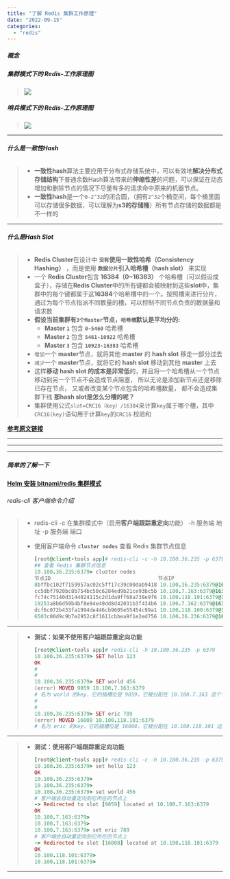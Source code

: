 ```yaml
---
title: "了解 Redis 集群工作原理"
date: "2022-09-15"
categories: 
  - "redis"
---
```


##### 概念

##### **集群模式下的 Redis-工作原理图**

> [![](http://qiniu.dev-share.top/image/png/Redis-Cluster%E5%B7%A5%E4%BD%9C%E5%8E%9F%E7%90%86.png)](http://qiniu.dev-share.top/image/png/Redis-Cluster%E5%B7%A5%E4%BD%9C%E5%8E%9F%E7%90%86.png)

##### **哨兵模式下的 Redis-工作原理图**

> [![](http://qiniu.dev-share.top/image/gif/Redis.gif)](http://qiniu.dev-share.top/image/gif/Redis.gif)

* * *

###### **什么是一致性Hash**

> - **一致性hash**算法主要应用于分布式存储系统中，可以有效地**解决分布式存储结构**下普通余数Hash算法带来的**伸缩性差**的问题，可以保证在动态增加和删除节点的情况下尽量有多的请求命中原来的机器节点。
> - **一致性hash**是一个`0-2^32`的闭合圆，（拥有`2^32`个桶空间，每个桶里面可以存储很多数据，可以理解为**s3的存储桶**）所有节点存储的数据都是不一样的

* * *

###### **什么是Hash Slot**

> - **Redis Cluster**在设计中 **`没有`使用一致性哈希（Consistency Hashing）** ，而是使用 **`数据分片`引入哈希槽（hash slot）** 来实现
> - 一个 **Redis Cluster**包含 **16384（0~16383）** 个哈希槽（可以假设成盒子），存储在**Redis Cluster**中的所有键都会被映射到这些**slot**中，集群中的每个键都属于这**16384**个哈希槽中的一个。按照槽来进行分片，通过为每个节点指派不同数量的槽，可以控制不同节点负责的数据量和请求数
> - **假设当前集群有`3个Master`节点，`哈希槽`默认是平均分的:**
>     - **Master `1`** 包含 **`0-5460`** 哈希槽
>     - **Master `2`** 包含 **`5461-10922`** 哈希槽
>     - **Master `3`** 包含 **`10923-16383`** 哈希槽
> - `增加`一个 **master**节点，就将其他 **master** 的 **hash slot** 移走一部分过去
> - `减少`一个 **master**节点，就将它的 **hash slot** 移动到其他 **master** 上去
> - 这样**移动 hash slot 的成本是非常低**的，并且将一个哈希槽从一个节点移动到另一个节点不会造成节点阻塞， 所以无论是添加新节点还是移除已存在节点， 又或者改变某个节点包含的哈希槽数量， 都不会造成集群下线 **那hash slot是怎么分槽的呢？**
> - 集群使用公式`slot=CRC16（key）/16384`来计算`key`属于哪个槽，其中`CRC16(key)`语句用于计算`key`的`CRC16` 校验和

**[参考原文链接](https://blog.csdn.net/qq_44833552/article/details/123997903 "参考原文链接")**

* * *

* * *

* * *

##### 简单的了解一下

**[Helm 安装 bitnami/redis 集群模式](http://www.dev-share.top/2020/07/13/helm-%e5%ae%89%e8%a3%85-bitnami-redis-%e9%9b%86%e7%be%a4%e6%a8%a1%e5%bc%8f/ "Helm 安装 bitnami/redis 集群模式")**

###### redis-cli 客户端命令介绍

> - redis-cli -c 在集群模式中（启用**客户端跟踪重定向**功能） -h 服务端 地址 -p 服务端 端口
> - 使用客户端命令 **`cluster nodes`** 查看 Redis 集群节点信息
>     
>     ```ruby
>     [root@client-tools app]# redis-cli -c -h 10.100.36.235 -p 6379
>     ## 查看 Redis 集群节点信息
>     10.100.36.235:6379> cluster nodes
>     节点ID                                   节点IP                     节点类型        关联的主节点ID                                                        插槽位置
>     8bffbc102f7159957ac02c5ff17c39c00dab9418 10.100.36.235:6379@16379   myself,master  - 0 1663241841000 1 connected 0-5460
>     cc5dbf7920bc8b754bc50c6284ed9b21ce93bc5b 10.100.7.163:6379@16379           master  - 0 1663241840000 2 connected 5461-10922
>     fc74c75140d3144024115c2d1da9ff68a738e9f6 10.100.118.101:6379@16379         master  - 0 1663241841000 3 connected 10923-16383
>     19253a8b6d59b4bf8e94e49dd8d42031b3f434b6 10.100.7.162:6379@16379           slave   8bffbc102f7159957ac02c5ff17c39c00dab9418 0 1663241841885 1 connected
>     dcf6c072b433fa1994de446cb9605e55454c99a1 10.100.118.100:6379@16379         slave   cc5dbf7920bc8b754bc50c6284ed9b21ce93bc5b 0 1663241842892 2 connected
>     6503c00d9c9b7e2952c8f1611cbbea9f1e2ed756 10.100.36.236:6379@16379          slave   fc74c75140d3144024115c2d1da9ff68a738e9f6 0 1663241840879 3 connected
>     ```
>     

* * *

> - **测试：如果不使用客户端跟踪重定向功能**
>     
>     ```ruby
>     [root@client-tools app]# redis-cli -h 10.100.36.235 -p 6379
>     10.100.36.235:6379> SET hello 123
>     OK
>     #
>     #
>     10.100.36.235:6379> SET world 456
>     (error) MOVED 9059 10.100.7.163:6379
>     # 名为 world 的key，它的插槽位是 9059，它被分配在 10.100.7.163 这个节点上
>     #
>     #
>     10.100.36.235:6379> SET eric 789
>     (error) MOVED 16008 10.100.118.101:6379
>     # 名为 eric 的key，它的插槽位是 16008，它被分配在 10.100.118.101 这个节点上
>     ```
>     

* * *

> - **测试：使用客户端跟踪重定向功能**
>     
>     ```ruby
>     [root@client-tools app]# redis-cli -c -h 10.100.36.235 -p 6379
>     10.100.36.235:6379> set hello 123
>     OK
>     10.100.36.235:6379>
>     10.100.36.235:6379>
>     10.100.36.235:6379> set world 456
>     # 客户端会自动重定向到它所在的节点上
>     -> Redirected to slot [9059] located at 10.100.7.163:6379
>     OK
>     10.100.7.163:6379>
>     10.100.7.163:6379>
>     10.100.7.163:6379> set eric 789
>     # 客户端会自动重定向到它所在的节点上
>     -> Redirected to slot [16008] located at 10.100.118.101:6379
>     OK
>     10.100.118.101:6379>
>     10.100.118.101:6379>
>     ```
>     

* * *
